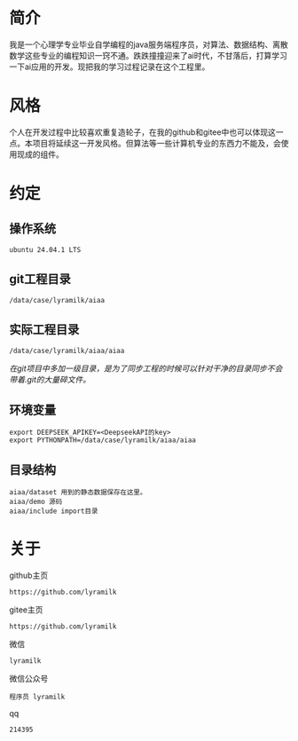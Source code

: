 # 简介
我是一个心理学专业毕业自学编程的java服务端程序员，对算法、数据结构、离散数学这些专业的编程知识一窍不通。跌跌撞撞迎来了ai时代，不甘落后，打算学习一下ai应用的开发。现把我的学习过程记录在这个工程里。

# 风格
个人在开发过程中比较喜欢重复造轮子，在我的github和gitee中也可以体现这一点。本项目将延续这一开发风格。但算法等一些计算机专业的东西力不能及，会使用现成的组件。

# 约定
## 操作系统
```
ubuntu 24.04.1 LTS
```

## git工程目录
```
/data/case/lyramilk/aiaa
```
## 实际工程目录
```
/data/case/lyramilk/aiaa/aiaa
```
*在git项目中多加一级目录，是为了同步工程的时候可以针对干净的目录同步不会带着.git的大量碎文件。*
## 环境变量
```
export DEEPSEEK_APIKEY=<DeepseekAPI的key>
export PYTHONPATH=/data/case/lyramilk/aiaa/aiaa
```

## 目录结构
```
aiaa/dataset 用到的静态数据保存在这里。
aiaa/demo 源码
aiaa/include import目录
```

# 关于
github主页
```
https://github.com/lyramilk
```
gitee主页
```
https://github.com/lyramilk
```
微信
```
lyramilk
```
微信公众号
```
程序员 lyramilk
```
qq
```
214395
```